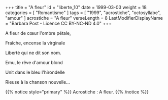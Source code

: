 +++
title = "A fleur"
id = "liberte_10"
date = 1999-03-03
weight = 18
categories = [ "Romantisme" ]
tags = [ "1999", "acrostiche", "octosyllabe", "amour" ]
acrostiche = "A fleur"
verseLength = 8
LastModifierDisplayName = "Barbara Post - Licence CC BY-NC-ND 4.0"
+++

A fleur de cœur l'ombre pétale,

Fraîche, encense la virginale

Liberté qui ne dit son nom.

Emu, le rêve d'amour blond

Unit dans le bleu l'hirondelle

Rieuse à la chanson nouvelle...

{{% notice style="primary" %}}
Acrostiche : A fleur.
{{% /notice %}}
